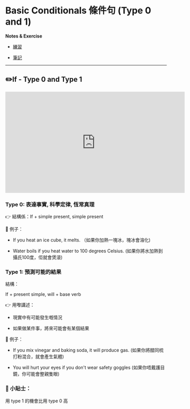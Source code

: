 # Basic Conditionals 條件句 (Type 0 and 1)


__Notes & Exercise__

- [練習](https://res.cloudinary.com/ltdev/image/upload/v1743565588/conditional_type0_type1_ex_vagknx.pdf)

- [筆記](https://res.cloudinary.com/ltdev/image/upload/v1743565589/conditionals_type0_and_1_tshqss.pdf)

---

## ✏️If - Type 0 and Type 1 


<iframe width="560" height="315" src="https://www.youtube.com/embed/LvqKdj2pZec?si=gRPGeURRtFHc3npj" title="YouTube video player" frameborder="0" allow="accelerometer; autoplay; clipboard-write; encrypted-media; gyroscope; picture-in-picture; web-share" referrerpolicy="strict-origin-when-cross-origin" allowfullscreen></iframe>

### Type 0: 表達事實, 科學定律, 恆常真理

👉 結構係：If + simple present, simple present

📘 例子：

- If you heat an ice cube, it melts. （如果你加熱一塊冰，塊冰會溶化)

- Water boils if you heat water to 100 degrees Celsius. (如果你將水加熱到攝氏100度，佢就會煲滾)

### Type 1: 預測可能的結果

結構：

If + present simple, will + base verb

👉 用嚟講述：

- 現實中有可能發生嘅情況

- 如果做某件事，將來可能會有某個結果

📘 例子：

- If you mix vinegar and baking soda, it will produce gas. (如果你將醋同梳打粉混合，就會產生氣體)

- You will hurt your eyes if you don't wear safety goggles (如果你唔戴護目鏡，你可能會整親隻眼)


### 🎯 小貼士：

用 type 1 的機會比用 type 0 高



